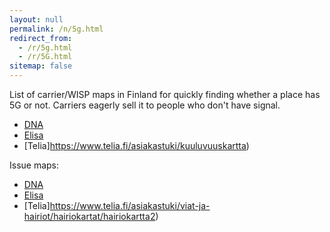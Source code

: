 ```yaml
---
layout: null
permalink: /n/5g.html
redirect_from:
  - /r/5g.html
  - /r/5G.html
sitemap: false
---
```


List of carrier/WISP maps in Finland for quickly finding whether a place
has 5G or not. Carriers eagerly sell it to people who don't have signal.

- [DNA](https://www.dna.fi/kuuluvuuskartta)
- [Elisa](https://elisa.fi/kuuluvuus/)
- [Telia]https://www.telia.fi/asiakastuki/kuuluvuuskartta)

Issue maps:

- [DNA](https://www.dna.fi/hairiotilanteet-hairiokartta)
- [Elisa](https://elisa.fi/kartat/#mobile)
- [Telia]https://www.telia.fi/asiakastuki/viat-ja-hairiot/hairiokartat/hairiokartta2)
